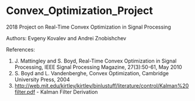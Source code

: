 # Convex_Optimization_Project
2018 Project on Real-Time Convex Optimization in Signal Processing

Authors: Evgeny Kovalev and Andrei Znobishchev

References:

1. J. Mattingley and S. Boyd, Real-Time Convex Optimization in Signal Processing, IEEE Signal Processing Magazine, 27(3):50-61, May 2010
2. S. Boyd and L. Vandenberghe, Convex Optimization, Cambridge University Press, 2004
3. http://web.mit.edu/kirtley/kirtley/binlustuff/literature/control/Kalman%20filter.pdf - Kalman Filter Derivation
